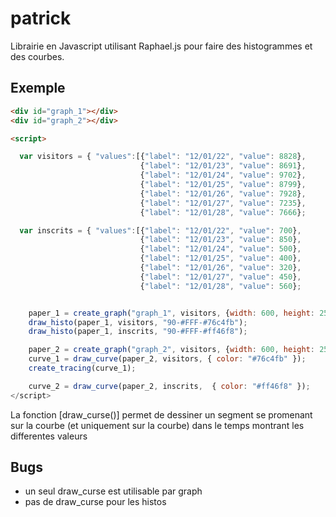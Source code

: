 patrick
=======

Librairie en Javascript utilisant Raphael.js pour faire des histogrammes et des courbes.

Exemple
-------

```html
<div id="graph_1"></div>
<div id="graph_2"></div>

<script>

  var visitors = { "values":[{"label": "12/01/22", "value": 8828},
                             {"label": "12/01/23", "value": 8691},
                             {"label": "12/01/24", "value": 9702},
                             {"label": "12/01/25", "value": 8799},
                             {"label": "12/01/26", "value": 7928},
                             {"label": "12/01/27", "value": 7235},
                             {"label": "12/01/28", "value": 7666};

  var inscrits = { "values":[{"label": "12/01/22", "value": 700},
                             {"label": "12/01/23", "value": 850},
                             {"label": "12/01/24", "value": 500},
                             {"label": "12/01/25", "value": 400},
                             {"label": "12/01/26", "value": 320},
                             {"label": "12/01/27", "value": 450},
                             {"label": "12/01/28", "value": 560};


    paper_1 = create_graph("graph_1", visitors, {width: 600, height: 250, left_margin: 50, bottom_margin: 50});
    draw_histo(paper_1, visitors, "90-#FFF-#76c4fb");
    draw_histo(paper_1, inscrits, "90-#FFF-#ff46f8");

    paper_2 = create_graph("graph_2", visitors, {width: 600, height: 250, left_margin: 50, bottom_margin: 50});
    curve_1 = draw_curve(paper_2, visitors, { color: "#76c4fb" });
    create_tracing(curve_1);

    curve_2 = draw_curve(paper_2, inscrits,  { color: "#ff46f8" });
</script>

```

La fonction [draw_curse()] permet de dessiner un segment se promenant sur la courbe (et uniquement sur la courbe) dans le temps montrant les differentes valeurs

Bugs
----

- un seul draw_curse est utilisable par graph
- pas de draw_curse pour les histos
